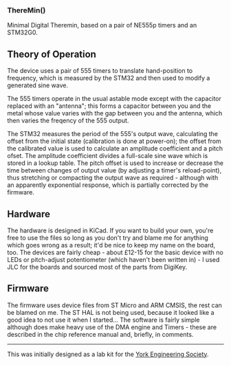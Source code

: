 ### ThereMin()
Minimal Digital Theremin, based on a pair of NE555p timers and an STM32G0.

## Theory of Operation
The device uses a pair of 555 timers to translate hand-position to frequency, which is measured by the STM32 and then used to modify a generated sine wave.

The 555 timers operate in the usual astable mode except with the capacitor replaced with an "antenna"; this forms a capacitor between you and the metal whose value varies with the gap between you and the antenna, which then varies the freqency of the 555 output.

The STM32 measures the period of the 555's output wave, calculating the offset from the initial state (calibration is done at power-on); the offset from the calibrated value is used to calculate an amplitude coefficient and a pitch ofset. The amplitude coefficient divides a full-scale sine wave which is stored in a lookup table. The pitch offset is used to increase or decrease the time between changes of output value (by adjusting a timer's reload-point), thus stretching or compacting the output wave as required - although with an apparently exponential response, which is partially corrected by the firmware. 

## Hardware
The hardware is designed in KiCad. If you want to build your own, you're free to use the files so long as you don't try and blame me for anything which goes wrong as a result; it'd be nice to keep my name on the board, too.
The devices are fairly cheap - about £12-15 for the basic device with no LEDs or pitch-adjust potentiometer (which haven't been written in) - I used JLC for the boards and sourced most of the parts from DigiKey.

## Firmware
The firmware uses device files from ST Micro and ARM CMSIS, the rest can be blamed on me. The ST HAL is not being used, because it looked like a good idea to not use it when I started...
The software is fairly simple although does make heavy use of the DMA engine and Timers - these are described in the chip reference manual and, briefly, in comments.

-----

This was initially designed as a lab kit for the [York Engineering Society](https://github.com/EngYork).
